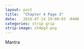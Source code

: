 ```yaml
---
layout: post
title:  "Chapter 4 Page 3"
date:   2016-07-14 19:00:03 -0400
categories: strip grip
strip-image: ch4pg3.png
---
```

Mantra  
